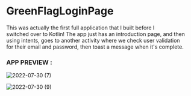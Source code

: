 # GreenFlagLoginPage

<p>This was actually the first full application that I built before I<br>
switched over to Kotlin! The app just has an introduction page, and then<br>
using intents, goes to another activity where we check user validation<br>
for their email and password, then toast a message when it's complete.</p>

### APP PREVIEW :

![2022-07-30 (7)](https://user-images.githubusercontent.com/105057858/181906043-9149444e-55b1-42b4-9dee-8c88b68bd458.png)

![2022-07-30 (9)](https://user-images.githubusercontent.com/105057858/181906126-4ce227ba-f0ca-4f54-b45f-7abf0f61ce6f.png)
